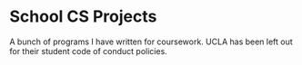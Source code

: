 # School CS Projects
 A bunch of programs I have written for coursework.
 UCLA has been left out for their student code of conduct policies.
